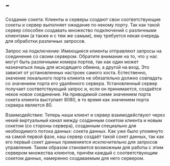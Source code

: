 # -


Создание сокета: Клиенты и серверы создают свои соответствующие сокеты и сервер выполняет ожидание по некому порту. Так как такой сервер способен создавать множество подключений с различными клиентами (а также и с тем же самым), ему требуется некая очередь для обработки различных запросов.

Запрос на подключение: Имеющиеся клиенты отправляют запросы на соединение со своим сервером. Обратите внимание на то, что у нас могут быть различными номера портов, так как один может назначаться лишь для исходящего обмена, а другой на вход. Это зависит от установленных настроек самого хоста. Естественно, значение локального порта клиента не обязательно должно совпадать со значением порта его удалённого сервера. Установленный сервер получает соответствующий запрос и, если он принимается, создаётся некое новое соединение. На приводимой схеме значением порта сокета клиента выступает 8080, в то время как значением порта сервера является 80.

Взаимодействие: Теперь наши клиент и сервер взаимодействуют через некий виртуальный канал между созданным сокетом клиента и новым сокетом (со стороны сервера), созданным специально для необходимого потока данных: сокета данных. Как уже было упомянуто на самой первой фазе, наш сервер создаёт такой сокет данных, так как его первый сокет данных применяется исключительно для запросов управления. Таким образом становится возможным для работы с этим сервером множества клиентов, причём каждый с соответствующим сокетом данных, намеренно создаваемым для него сервером.
